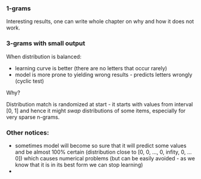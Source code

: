 ### 1-grams

Interesting results, one can write whole chapter on why and how it does not work.

### 3-grams with small output

When distribution is balanced:
- learning curve is better (there are no letters that occur rarely)
- model is more prone to yielding wrong results - predicts letters wrongly (cyclic test)

Why?

Distribution match is randomized at start - it starts with values from interval [0, 1] and hence it might *swap* distributions of some items, especially for very sparse n-grams.


### Other notices:
- sometimes model will become so sure that it will predict some values and be almost 100% certain (distribution close to [0, 0, ..., 0, infity, 0, ... 0]) which causes numerical problems (but can be easily avoided - as we know that it is in its best form we can stop learning)
- 